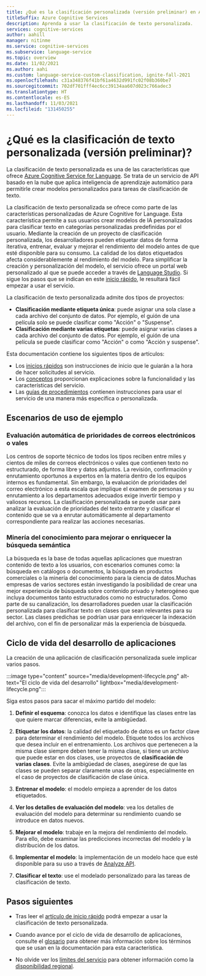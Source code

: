 ```yaml
---
title: ¿Qué es la clasificación personalizada (versión preliminar) en Azure Cognitive Services for Language?
titleSuffix: Azure Cognitive Services
description: Aprenda a usar la clasificación de texto personalizada.
services: cognitive-services
author: aahill
manager: nitinme
ms.service: cognitive-services
ms.subservice: language-service
ms.topic: overview
ms.date: 11/02/2021
ms.author: aahi
ms.custom: language-service-custom-classification, ignite-fall-2021
ms.openlocfilehash: c31a348376f41bf61a4632d991fc02f08b360be7
ms.sourcegitcommit: 702df701fff4ec6cc39134aa607d023c766adec3
ms.translationtype: HT
ms.contentlocale: es-ES
ms.lasthandoff: 11/03/2021
ms.locfileid: "131450255"
---
```

# <a name="what-is-custom-text-classification-preview"></a>¿Qué es la clasificación de texto personalizada (versión preliminar)?

La clasificación de texto personalizada es una de las características que ofrece [Azure Cognitive Service for Language](../overview.md). Se trata de un servicio de API basado en la nube que aplica inteligencia de aprendizaje automático para permitirle crear modelos personalizados para tareas de clasificación de texto. 

La clasificación de texto personalizada se ofrece como parte de las características personalizadas de Azure Cognitive for Language. Esta característica permite a sus usuarios crear modelos de IA personalizados para clasificar texto en categorías personalizadas predefinidas por el usuario. Mediante la creación de un proyecto de clasificación personalizada, los desarrolladores pueden etiquetar datos de forma iterativa, entrenar, evaluar y mejorar el rendimiento del modelo antes de que esté disponible para su consumo. La calidad de los datos etiquetados afecta considerablemente al rendimiento del modelo. Para simplificar la creación y personalización del modelo, el servicio ofrece un portal web personalizado al que se puede acceder a través de [Language Studio](https://aka.ms/languageStudio). Si sigue los pasos que se indican en este [inicio rápido](quickstart.md), le resultará fácil empezar a usar el servicio. 

La clasificación de texto personalizada admite dos tipos de proyectos: 

* **Clasificación mediante etiqueta única**: puede asignar una sola clase a cada archivo del conjunto de datos. Por ejemplo, el guión de una película solo se puede clasificar como "Acción" o "Suspense". 
* **Clasificación mediante varias etiquetas**: puede asignar varias clases a cada archivo del conjunto de datos. Por ejemplo, el guión de una película se puede clasificar como "Acción" o como "Acción y suspense".

Esta documentación contiene los siguientes tipos de artículos:

* Los [inicios rápidos](quickstart.md) son instrucciones de inicio que le guiarán a la hora de hacer solicitudes al servicio.
* Los [conceptos](concepts/evaluation.md) proporcionan explicaciones sobre la funcionalidad y las características del servicio.
* Las [guías de procedimientos](how-to/tag-data.md) contienen instrucciones para usar el servicio de una manera más específica o personalizada.

## <a name="example-usage-scenarios"></a>Escenarios de uso de ejemplo

### <a name="automatic-emailsticket-triage"></a>Evaluación automática de prioridades de correos electrónicos o vales

Los centros de soporte técnico de todos los tipos reciben entre miles y cientos de miles de correos electrónicos o vales que contienen texto no estructurado, de forma libre y datos adjuntos. La revisión, confirmación y enrutamiento oportunos a expertos en la materia dentro de los equipos internos es fundamental. Sin embargo, la evaluación de prioridades del correo electrónico a esta escala que implique el examen de personas y su enrutamiento a los departamentos adecuados exige invertir tiempo y valiosos recursos. La clasificación personalizada se puede usar para analizar la evaluación de prioridades del texto entrante y clasificar el contenido que se va a enrutar automáticamente al departamento correspondiente para realizar las acciones necesarias.

### <a name="knowledge-mining-to-enhanceenrich-semantic-search"></a>Minería del conocimiento para mejorar o enriquecer la búsqueda semántica

La búsqueda es la base de todas aquellas aplicaciones que muestran contenido de texto a los usuarios, con escenarios comunes como: la búsqueda en catálogos o documentos, la búsqueda en productos comerciales o la minería del conocimiento para la ciencia de datos.Muchas empresas de varios sectores están investigando la posibilidad de crear una mejor experiencia de búsqueda sobre contenido privado y heterogéneo que incluya documentos tanto estructurados como no estructurados. Como parte de su canalización, los desarrolladores pueden usar la clasificación personalizada para clasificar texto en clases que sean relevantes para su sector. Las clases predichas se podrían usar para enriquecer la indexación del archivo, con el fin de personalizar más la experiencia de búsqueda. 

## <a name="application-development-lifecycle"></a>Ciclo de vida del desarrollo de aplicaciones

La creación de una aplicación de clasificación personalizada suele implicar varios pasos. 

:::image type="content" source="media/development-lifecycle.png" alt-text="El ciclo de vida del desarrollo" lightbox="media/development-lifecycle.png":::

Siga estos pasos para sacar el máximo partido del modelo:

1. **Definir el esquema**: conozca los datos e identifique las clases entre las que quiere marcar diferencias, evite la ambigüedad.

2. **Etiquetar los datos**: la calidad del etiquetado de datos es un factor clave para determinar el rendimiento del modelo. Etiquete todos los archivos que desea incluir en el entrenamiento. Los archivos que pertenecen a la misma clase siempre deben tener la misma clase, si tiene un archivo que puede estar en dos clases, use proyectos de **clasificación de varias clases**. Evite la ambigüedad de clases, asegúrese de que las clases se pueden separar claramente unas de otras, especialmente en el caso de proyectos de clasificación de clase única.

3. **Entrenar el modelo**: el modelo empieza a aprender de los datos etiquetados.

4. **Ver los detalles de evaluación del modelo**: vea los detalles de evaluación del modelo para determinar su rendimiento cuando se introduce en datos nuevos.

5. **Mejorar el modelo**: trabaje en la mejora del rendimiento del modelo. Para ello, debe examinar las predicciones incorrectas del modelo y la distribución de los datos.

6. **Implementar el modelo**: la implementación de un modelo hace que esté disponible para su uso a través de [Analyze API](https://aka.ms/ct-runtime-swagger).

7. **Clasificar el texto**: use el modelado personalizado para las tareas de clasificación de texto.

## <a name="next-steps"></a>Pasos siguientes

* Tras leer el [artículo de inicio rápido](quickstart.md) podrá empezar a usar la clasificación de texto personalizada.  

* Cuando avance por el ciclo de vida de desarrollo de aplicaciones, consulte el [glosario](glossary.md) para obtener más información sobre los términos que se usan en la documentación para esta característica. 

* No olvide ver los [límites del servicio](service-limits.md) para obtener información como la [disponibilidad regional](service-limits.md#regional-availability).
